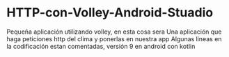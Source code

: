 # HTTP-con-Volley-Android-Stuadio
Pequeña aplicación utilizando volley, en esta cosa sera Una aplicación que haga peticiones http del clima y ponerlas en nuestra app
Algunas lineas en la codificación estan comentadas, versión 9 en android con kotlin
